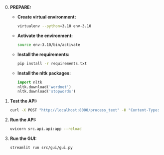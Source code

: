 0. **PREPARE:**
   - **Create virtual environment:**
     ```bash
     virtualenv --python=3.10 env-3.10
     ```
   - **Activate the environment:**
     ```bash
     source env-3.10/bin/activate
     ```
   - **Install the requirements:**
     ```bash
     pip install -r requirements.txt
     ```
   - **Install the nltk packages:**
     ```python
     import nltk
     nltk.download('wordnet')
     nltk.download('stopwords')
     ```

5. **Test the API:**
   ```bash
   curl -X POST "http://localhost:8000/process_text" -H "Content-Type: application/json" -d '{"text": "i am good."}'
   ```

6. **Run the API:**
   ```bash
   uvicorn src.api.api:app --reload
   ```

7. **Run the GUI:**
   ```bash
   streamlit run src/gui/gui.py
   ```
